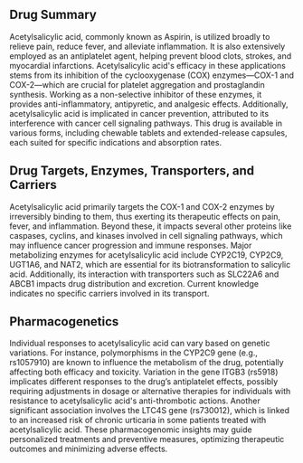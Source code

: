 ## Drug Summary
Acetylsalicylic acid, commonly known as Aspirin, is utilized broadly to relieve pain, reduce fever, and alleviate inflammation. It is also extensively employed as an antiplatelet agent, helping prevent blood clots, strokes, and myocardial infarctions. Acetylsalicylic acid's efficacy in these applications stems from its inhibition of the cyclooxygenase (COX) enzymes—COX-1 and COX-2—which are crucial for platelet aggregation and prostaglandin synthesis. Working as a non-selective inhibitor of these enzymes, it provides anti-inflammatory, antipyretic, and analgesic effects. Additionally, acetylsalicylic acid is implicated in cancer prevention, attributed to its interference with cancer cell signaling pathways. This drug is available in various forms, including chewable tablets and extended-release capsules, each suited for specific indications and absorption rates.

## Drug Targets, Enzymes, Transporters, and Carriers
Acetylsalicylic acid primarily targets the COX-1 and COX-2 enzymes by irreversibly binding to them, thus exerting its therapeutic effects on pain, fever, and inflammation. Beyond these, it impacts several other proteins like caspases, cyclins, and kinases involved in cell signaling pathways, which may influence cancer progression and immune responses. Major metabolizing enzymes for acetylsalicylic acid include CYP2C19, CYP2C9, UGT1A6, and NAT2, which are essential for its biotransformation to salicylic acid. Additionally, its interaction with transporters such as SLC22A6 and ABCB1 impacts drug distribution and excretion. Current knowledge indicates no specific carriers involved in its transport.

## Pharmacogenetics
Individual responses to acetylsalicylic acid can vary based on genetic variations. For instance, polymorphisms in the CYP2C9 gene (e.g., rs1057910) are known to influence the metabolism of the drug, potentially affecting both efficacy and toxicity. Variation in the gene ITGB3 (rs5918) implicates different responses to the drug’s antiplatelet effects, possibly requiring adjustments in dosage or alternative therapies for individuals with resistance to acetylsalicylic acid's anti-thrombotic actions. Another significant association involves the LTC4S gene (rs730012), which is linked to an increased risk of chronic urticaria in some patients treated with acetylsalicylic acid. These pharmacogenomic insights may guide personalized treatments and preventive measures, optimizing therapeutic outcomes and minimizing adverse effects.